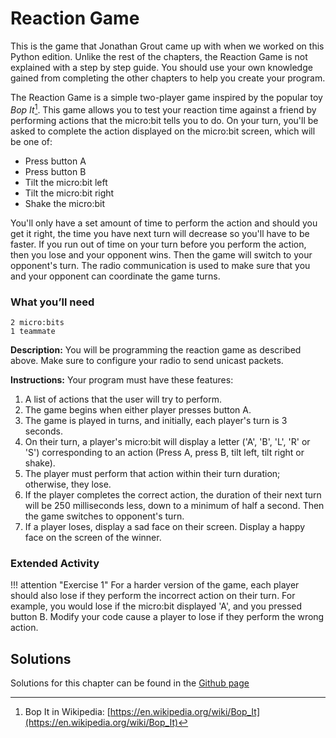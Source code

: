 Reaction Game
==============

This is the game that Jonathan Grout came up with when we worked on this Python edition.
Unlike the rest of the chapters, the Reaction Game is not explained with a step by step guide.
You should use your own knowledge gained from completing the other chapters to 
help you create your program.

The Reaction Game is a simple two-player game inspired by the popular toy *Bop It*[^1]. This game allows you to test your reaction time against a friend by performing actions that the micro:bit tells you to do. On your turn, you'll be asked to complete the action displayed on the micro:bit screen, which will be one of:

- Press button A
- Press button B
- Tilt the micro:bit left
- Tilt the micro:bit right
- Shake the micro:bit

You'll only have a set amount of time to perform the action
and should you get it right, the time you have next turn will decrease so you'll have to be faster. If you run out of time on your turn before you perform the action,
then you lose and your opponent wins. Then the game will switch to your opponent's turn. The radio communication is used to make sure that you and your opponent can coordinate the game turns.

### What you’ll need

    2 micro:bits
    1 teammate

**Description:** You will be programming the reaction game as described above. Make sure to configure your radio to send unicast packets.

**Instructions:** Your program must have these features:

1. A list of actions that the user will try to perform.
2. The game begins when either player presses button A.
3. The game is played in turns, and initially, each player's turn is 3 seconds.
4. On their turn, a player's micro:bit will display a letter ('A', 'B', 'L', 'R' or 'S') corresponding to an action (Press A, press B, tilt left, tilt right or shake).
5. The player must perform that action within their turn duration; otherwise, they lose.
6. If the player completes the correct action, the duration of their next turn will be 250 milliseconds less, down to a minimum of half a second. Then the game switches to opponent's turn.
7. If a player loses, display a sad face on their screen. Display a happy face on the screen of the winner.

### Extended Activity

!!! attention "Exercise 1"
        For a harder version of the game, each player should also lose if they perform the incorrect action on their turn.
        For example, you would lose if the micro:bit displayed 'A', and you pressed button B.
        Modify your code cause a player to lose if they perform the wrong action.


Solutions
---------

Solutions for this chapter can be found in the [Github page](code)

[^1]: Bop It in Wikipedia: [https://en.wikipedia.org/wiki/Bop_It](https://en.wikipedia.org/wiki/Bop_It)

